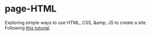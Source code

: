 # page-HTML
Exploring simple ways to use HTML, CSS, &amp;amp; JS to create a site. 
Following [this tutorial](http://jmcglone.com/guides/github-pages/).
